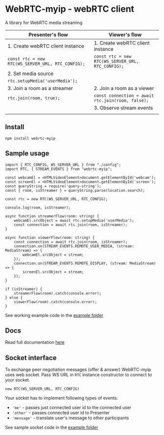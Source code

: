 # WebRTC-myip - webRTC client

A library for WebRTC media streaming

| **Presenter's flow**                                | **Viewer's flow**                               	|
|-----------------------------------------------------|-----------------------------------------------------|
| 1. Create webRTC client instance                    | 1. Create webRTC client instance                    |
|```const rtc = new RTC(WS_SERVER_URL, RTC_CONFIG);```|```const rtc = new RTC(WS_SERVER_URL, RTC_CONFIG);```|
| 2. Set media source                                 |  	                                                |
|```rtc.setupMedia('userMedia');```                   |                                                     | 
| 3. Join a room as a streamer                        | 2. Join a room as a viewer   	                    |
|```rtc.join(room, true);```                          |```const connection = await rtc.join(room, false);```|
|   	                                              | 3. Observe stream events                            |
|   	                                              |                                                     |

## Install
`npm install webrtc-myip`


## Sample usage
```
import { RTC_CONFIG, WS_SERVER_URL } from "./config";
import RTC, { STREAM_EVENTS } from "webrtc-myip";

const webcamEl = <HTMLVideoElement>document.getElementById('webcam');
const screenEl = <HTMLVideoElement>document.getElementById('screen');
const queryString = require('query-string');
const { room, isStreamer } = queryString.parse(location.search);

const rtc = new RTC(WS_SERVER_URL, RTC_CONFIG);

console.log(room, isStreamer);

async function streamerFlow(room: string) {
    webcamEl.srcObject = await rtc.setupMedia('userMedia');
    const connection = await rtc.join(room, isStreamer);
}

async function viewerFlow(room: string) {
    const connection = await rtc.join(room, isStreamer);
    connection.on(STREAM_EVENTS.REMOTE_USER_MEDIA, (stream: MediaStream) => {
        webcamEl.srcObject = stream;
    });
    connection.on(STREAM_EVENTS.REMOTE_DISPLAY, (stream: MediaStream) => {
        screenEl.srcObject = stream;
    });
}

if (isStreamer) {
    streamerFlow(room).catch(console.error);
} else {
    viewerFlow(room).catch(console.error);
}
```
See working example code in the [example folder](https://github.com/zhukovka/webrtc-myip/tree/master/example)
## Docs
Read full documentation [here](https://zhukovka.github.io/webrtc-myip/)

## Socket interface
To exchange peer negotiation messages (offer & answer) WebRTC-myip uses web socket.
Pass WS URL in `RTC` instance constructor to connect to your socket.
```
new RTC(WS_SERVER_URL, RTC_CONFIG)
```
Your socket has to implement following types of events:
- `'me'` - passes just connected user id to the connected user
- `'other'` - passes connected user id to Presenter
- `'message'` - translate user's message to other participants

See sample socket code in the [example folder](https://github.com/zhukovka/webrtc-myip/tree/master/example/index.ts)